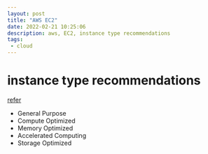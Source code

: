 ```yaml
---
layout: post
title: "AWS EC2"
date: 2022-02-21 10:25:06
description: aws, EC2, instance type recommendations
tags:
 - cloud
---
```


# instance type recommendations
[refer](https://www.densify.com/resources/ec2-instance-types)

- General Purpose
- Compute Optimized
- Memory Optimized
- Accelerated Computing
- Storage Optimized
